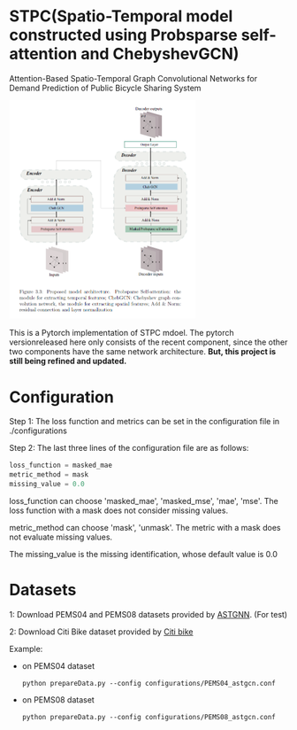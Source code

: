 # STPC(Spatio-Temporal model constructed using Probsparse self-attention and ChebyshevGCN)

Attention-Based Spatio-Temporal Graph Convolutional Networks for Demand Prediction of Public Bicycle Sharing System

<img src="fig/STPC architecture.png" alt="image-20200103164326338" style="zoom:50%;" />

This is a Pytorch implementation of STPC mdoel. The pytorch versionreleased here only consists of the  recent component, since the other two components have the same network architecture. 
**But, this project is still being refined and updated.**

<!-- # Reference

```latex
@inproceedings{guo2019attention,
  title={Attention based spatial-temporal graph convolutional networks for traffic flow forecasting},
  author={Guo, Shengnan and Lin, Youfang and Feng, Ning and Song, Chao and Wan, Huaiyu},
  booktitle={Proceedings of the AAAI Conference on Artificial Intelligence},
  volume={33},
  pages={922--929},
  year={2019}
}
``` -->

# Configuration

Step 1: The loss function and metrics can be set in the configuration file in ./configurations

Step 2: The last three lines of the configuration file are as follows:

  ```c++
  loss_function = masked_mae
  metric_method = mask
  missing_value = 0.0
  ```

loss_function can choose 'masked_mae',  'masked_mse',  'mae',  'mse'. The loss function with a mask does not consider  missing values.

metric_method can choose 'mask', 'unmask'. The metric with a mask does not evaluate missing values.

The missing_value is the missing identification, whose default value is 0.0

# Datasets

1: Download PEMS04 and PEMS08 datasets provided by [ASTGNN](https://github.com/guoshnBJTU/ASTGNN/tree/main/data). (For test)

2: Download Citi Bike dataset provided by [Citi bike](https://s3.amazonaws.com/tripdata/index.html)

Example:
- on PEMS04 dataset

  ```shell
  python prepareData.py --config configurations/PEMS04_astgcn.conf
  ```

- on PEMS08 dataset

  ```shell
  python prepareData.py --config configurations/PEMS08_astgcn.conf
  ```



  

  



